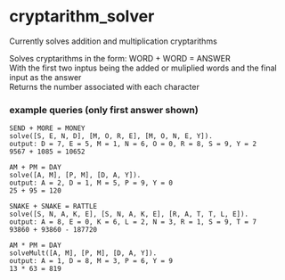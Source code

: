 # cryptarithm_solver 

Currently solves addition and multiplication cryptarithms

Solves cryptarithms in the form:
WORD + WORD = ANSWER \
With the first two inptus being the added or muliplied words and the final input as the answer \
Returns the number associated with each character

### example queries (only first answer shown)

	SEND + MORE = MONEY
	solve([S, E, N, D], [M, O, R, E], [M, O, N, E, Y]).
	output: D = 7, E = 5, M = 1, N = 6, O = 0, R = 8, S = 9, Y = 2
	9567 + 1085 = 10652

	AM + PM = DAY
	solve([A, M], [P, M], [D, A, Y]).
	output: A = 2, D = 1, M = 5, P = 9, Y = 0
	25 + 95 = 120
 
	SNAKE + SNAKE = RATTLE
	solve([S, N, A, K, E], [S, N, A, K, E], [R, A, T, T, L, E]).
	output: A = 8, E = 0, K = 6, L = 2, N = 3, R = 1, S = 9, T = 7
	93860 + 93860 - 187720

	AM * PM = DAY
	solveMult([A, M], [P, M], [D, A, Y]).
	output: A = 1, D = 8, M = 3, P = 6, Y = 9
	13 * 63 = 819
